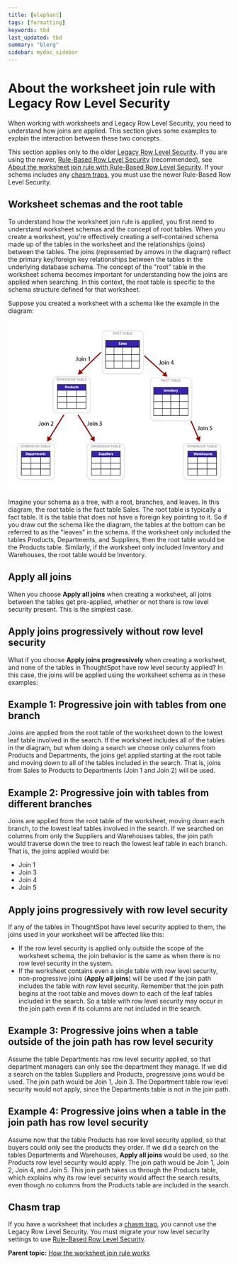 ```yaml
---
title: [elephant]
tags: [formatting]
keywords: tbd
last_updated: tbd
summary: "blerg"
sidebar: mydoc_sidebar
---
```

# About the worksheet join rule with Legacy Row Level Security

When working with worksheets and Legacy Row Level Security, you need to understand how joins are applied. This section gives some examples to explain the interaction between these two concepts.

This section applies only to the older [Legacy Row Level Security](../data_security/about_legacy_row_security.html#). If you are using the newer, [Rule-Based Row Level Security](../data_security/new_row_level_security.html#) \(recommended\), see [About the worksheet join rule with Rule-Based Row Level Security](joins_and_RLS_rule_based.html#). If your schema includes any [chasm traps](../loading/chasm_trap.html#), you must use the newer Rule-Based Row Level Security.

## Worksheet schemas and the root table

To understand how the worksheet join rule is applied, you first need to understand worksheet schemas and the concept of root tables. When you create a worksheet, you're effectively creating a self-contained schema made up of the tables in the worksheet and the relationships \(joins\) between the tables. The joins \(represented by arrows in the diagram\) reflect the primary key/foreign key relationships between the tables in the underlying database schema. The concept of the "root" table in the worksheet schema becomes important for understanding how the joins are applied when searching. In this context, the root table is specific to the schema structure defined for that worksheet.

Suppose you created a worksheet with a schema like the example in the diagram:

 ![](../../images/joins_and_row_level_security.png "Example of a worksheet data schema") 

Imagine your schema as a tree, with a root, branches, and leaves. In this diagram, the root table is the fact table Sales. The root table is typically a fact table. It is the table that does not have a foreign key pointing to it. So if you draw out the schema like the diagram, the tables at the bottom can be referred to as the "leaves" in the schema. If the worksheet only included the tables Products, Departments, and Suppliers, then the root table would be the Products table. Similarly, if the worksheet only included Inventory and Warehouses, the root table would be Inventory.

## Apply all joins

When you choose **Apply all joins** when creating a worksheet, all joins between the tables get pre-applied, whether or not there is row level security present. This is the simplest case.

## Apply joins progressively without row level security

What if you choose **Apply joins progressively** when creating a worksheet, and none of the tables in ThoughtSpot have row level security applied? In this case, the joins will be applied using the worksheet schema as in these examples:

## Example 1: Progressive join with tables from one branch

Joins are applied from the root table of the worksheet down to the lowest leaf table involved in the search. If the worksheet includes all of the tables in the diagram, but when doing a search we choose only columns from Products and Departments, the joins get applied starting at the root table and moving down to all of the tables included in the search. That is, joins from Sales to Products to Departments \(Join 1 and Join 2\) will be used.

## Example 2: Progressive join with tables from different branches

Joins are applied from the root table of the worksheet, moving down each branch, to the lowest leaf tables involved in the search. If we searched on columns from only the Suppliers and Warehouses tables, the join path would traverse down the tree to reach the lowest leaf table in each branch. That is, the joins applied would be:

-   Join 1
-   Join 3
-   Join 4
-   Join 5

## Apply joins progressively with row level security

If any of the tables in ThoughtSpot have level security applied to them, the joins used in your worksheet will be affected like this:

-   If the row level security is applied only outside the scope of the worksheet schema, the join behavior is the same as when there is no row level security in the system.
-   If the worksheet contains even a single table with row level security, non-progressive joins \(**Apply all joins**\) will be used if the join path includes the table with row level security. Remember that the join path begins at the root table and moves down to each of the leaf tables included in the search. So a table with row level security may occur in the join path even if its columns are not included in the search.

## Example 3: Progressive joins when a table outside of the join path has row level security

Assume the table Departments has row level security applied, so that department managers can only see the department they manage. If we did a search on the tables Suppliers and Products, progressive joins would be used. The join path would be Join 1, Join 3. The Department table row level security would not apply, since the Departments table is not in the join path.

## Example 4: Progressive joins when a table in the join path has row level security

Assume now that the table Products has row level security applied, so that buyers could only see the products they order. If we did a search on the tables Departments and Warehouses, **Apply all joins** would be used, so the Products row level security would apply. The join path would be Join 1, Join 2, Join 4, and Join 5. This join path takes us through the Products table, which explains why its row level security would affect the search results, even though no columns from the Products table are included in the search.

## Chasm trap

If you have a worksheet that includes a [chasm trap](../loading/chasm_trap.html#), you cannot use the Legacy Row Level Security. You must migrate your row level security settings to use [Rule-Based Row Level Security](../data_security/new_row_level_security.html#).

**Parent topic:** [How the worksheet join rule works](../../admin/worksheets/progressive_joins.html)

